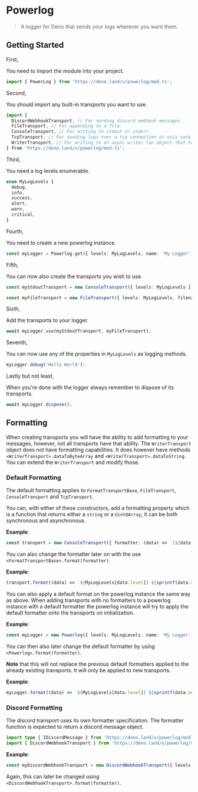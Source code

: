 # Powerlog

<!-- spell-checker:ignore () Powerlog Deno sprintf -->

> A logger for Deno that sends your logs wherever you want them.

## Getting Started

First,

You need to import the module into your project.

```ts
import { PowerLog } from 'https://deno.land/x/powerlog/mod.ts';
```

Second,

You should import any built-in transports you want to use.

```ts
import {
  DiscordWebhookTransport, // For sending discord webhook messages.
  FileTransport, // For appending to a file.
  ConsoleTransport, // For writing to stdout or stderr.
  TcpTransport, // For sending logs over a tcp connection or unix sock.
  WriterTransport, // For writing to an async writer (an object that has .write).
} from 'https://deno.land/x/powerlog/mod.ts';
```

Third,

You need a log levels enumerable.

```ts
enum MyLogLevels {
  debug,
  info,
  success,
  alert,
  warn,
  critical,
}
```

Fourth,

You need to create a new powerlog instance.

```ts
const myLogger = Powerlog.get({ levels: MyLogLevels, name: 'My Logger' });
```

Fifth,

You can now also create the transports you wish to use.

```ts
const myStdoutTransport = new ConsoleTransport({ levels: MyLogLevels });
```

```ts
const myFileTransport = new FileTransport({ levels: MyLogLevels, filename: 'my.log' });
```

Sixth,

Add the transports to your logger.

```ts
await myLogger.use(myStdoutTransport, myFileTransport);
```

Seventh,

You can now use any of the properties in `MyLogLevels` as logging methods.

```ts
myLogger.debug('Hello World');
```

Lastly but not least,

When you're done with the logger always remember to dispose of its transports.

```ts
await myLogger.dispose();
```

## Formatting

When creating transports you will have the ability to add formatting to your messages, however, not all transports have that ability. The `WriterTransport` object does not have formatting capabilities. It does however have methods `<WriterTransport>.dataToByteArray` and `<WriterTransport>.dataToString`. You can extend the `WriterTransport` and modify those.

### Default Formatting

The default formatting applies to `FormatTransportBase`, `FileTransport`, `ConsoleTransport` and `TcpTransport`.

You can, with either of these constructors, add a formatting property which is a function that returns either a `string` or a `Uint8Array`, it can be both synchronous and asynchronous.

**Example**:

```ts
const transport = new ConsoleTransport({ formatter: (data) => `[${data.timestamp.toJSON()}] (${data.name}) ${MyLogLevels[data.level]} ${sprintf(data.message, ...data.arguments)}` });
```

You can also change the formatter later on with the use `<FormatTransportBase>.format(formatter)`.

**Example**:

```ts
transport.format((data) => `${MyLogLevels[data.level]} ${sprintf(data.message, ...data.arguments)}`);
```

You can also apply a default format on the powerlog instance the same way as above. When adding transports with no formatters to a powerlog instance with a default formatter the powerlog instance will try to apply the default formatter onto the transports on initialization.

**Example**:

```ts
const myLogger = new Powerlog({ levels: MyLogLevels, name: 'My Logger', formatter: (data) => `[${data.timestamp.toJSON()}] (${data.name}) ${MyLogLevels[data.level]} ${sprintf(data.message, ...data.arguments)}` });
```

You can then also later change the default formatter by using `<Powerlog>.format(formatter)`.

**Note** that this will not replace the previous default formatters applied to the already existing transports. It will only be applied to new transports.

**Example**:

```ts
myLogger.format((data) => `${MyLogLevels[data.level]} ${sprintf(data.message, ...data.arguments)}`);
```

### Discord Formatting

The discord transport uses its own formatter specification. The formatter function is expected to return a discord message object.

```ts
import type { IDiscordMessage } from 'https://deno.land/x/powerlog/mod.ts';
import { DiscordWebhookTransport } from 'https://deno.land/x/powerlog/mod.ts';
```

**Example**:

```ts
const myDiscordWebhookTransport = new DiscordWebhookTransport({ levels: MyLogLevels, url: 'webhook url', formatter: (data) => ({ content: null, embeds: [{ title: MyLogLevels[data.level], description: sprintf(data.message, ...data.arguments), timestamp: data.timestamp.toJSON() }] }) });
```

Again, this can later be changed using `<DiscordWebhookTransport>.format(formatter)`.
